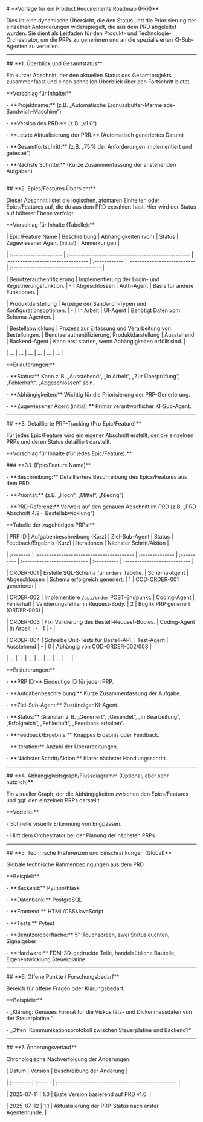 \# \*\*Vorlage für ein Product Requirements Roadmap (PRR)\*\*



Dies ist eine dynamische Übersicht, die den Status und die Priorisierung der einzelnen Anforderungen widerspiegelt, die aus dem PRD abgeleitet wurden. Sie dient als Leitfaden für den Produkt- und Technologie-Orchestrator, um die PRPs zu generieren und an die spezialisierten KI-Sub-Agenten zu verteilen.



---



\## \*\*1. Überblick und Gesamtstatus\*\*



Ein kurzer Abschnitt, der den aktuellen Status des Gesamtprojekts zusammenfasst und einen schnellen Überblick über den Fortschritt bietet.



\*\*Vorschlag für Inhalte:\*\*



\- \*\*Projektname:\*\* (z.B. „Automatische Erdnussbutter-Marmelade-Sandwich-Maschine“)

\- \*\*Version des PRD:\*\* (z.B. „v1.0“)

\- \*\*Letzte Aktualisierung der PRR:\*\* (Automatisch generiertes Datum)

\- \*\*Gesamtfortschritt:\*\* (z.B. „75 % der Anforderungen implementiert und getestet“)

\- \*\*Nächste Schritte:\*\* (Kurze Zusammenfassung der anstehenden Aufgaben)



---



\## \*\*2. Epics/Features Übersicht\*\*



Dieser Abschnitt listet die logischen, atomaren Einheiten oder Epics/Features auf, die du aus dem PRD extrahiert hast. Hier wird der Status auf höherer Ebene verfolgt.



\*\*Vorschlag für Inhalte (Tabelle):\*\*



| Epic/Feature Name      | Beschreibung                                        | Abhängigkeiten (von)               | Status        | Zugewiesener Agent (initial) | Anmerkungen                           |

| :--------------------- | :-------------------------------------------------- | :--------------------------------- | :------------ | :--------------------------- | :------------------------------------- |

| Benutzerauthentifizierung | Implementierung der Login- und Registrierungsfunktion. | -                                 | Abgeschlossen | Auth-Agent                   | Basis für andere Funktionen.           |

| Produktdarstellung     | Anzeige der Sandwich-Typen und Konfigurationsoptionen. | -                                 | In Arbeit     | UI-Agent                     | Benötigt Daten vom Schema-Agenten.     |

| Bestellabwicklung      | Prozess zur Erfassung und Verarbeitung von Bestellungen. | Benutzerauthentifizierung, Produktdarstellung | Ausstehend | Backend-Agent                | Kann erst starten, wenn Abhängigkeiten erfüllt sind. |

| ...                    | ...                                                 | ...                               | ...           | ...                           | ...                                     |



\*\*Erläuterungen:\*\*



\- \*\*Status:\*\* Kann z. B. „Ausstehend“, „In Arbeit“, „Zur Überprüfung“, „Fehlerhaft“, „Abgeschlossen“ sein.

\- \*\*Abhängigkeiten:\*\* Wichtig für die Priorisierung der PRP-Generierung.

\- \*\*Zugewiesener Agent (initial):\*\* Primär verantwortlicher KI-Sub-Agent.



---



\## \*\*3. Detaillierte PRP-Tracking (Pro Epic/Feature)\*\*



Für jedes Epic/Feature wird ein eigener Abschnitt erstellt, der die einzelnen PRPs und deren Status detailliert darstellt.



\*\*Vorschlag für Inhalte (für jedes Epic/Feature):\*\*



\### \*\*3.1. \[Epic/Feature Name]\*\*



\- \*\*Beschreibung:\*\* Detailliertere Beschreibung des Epics/Features aus dem PRD.

\- \*\*Priorität:\*\* (z.B. „Hoch“, „Mittel“, „Niedrig“)

\- \*\*PRD-Referenz:\*\* Verweis auf den genauen Abschnitt im PRD (z.B. „PRD Abschnitt 4.2 – Bestellabwicklung“).



\*\*Tabelle der zugehörigen PRPs:\*\*



| PRP ID    | Aufgabenbeschreibung (Kurz)               | Ziel-Sub-Agent | Status      | Feedback/Ergebnis (Kurz)     | Iterationen | Nächster Schritt/Aktion      |

| :-------- | :---------------------------------------- | :-------------- | :---------- | :--------------------------- | :---------- | :--------------------------- |

| ORDER-001 | Erstelle SQL-Schema für `orders` Tabelle. | Schema-Agent    | Abgeschlossen | Schema erfolgreich generiert. | 1           | COD-ORDER-001 generieren     |

| ORDER-002 | Implementiere `/api/order` POST-Endpunkt. | Coding-Agent    | Fehlerhaft  | Validierungsfehler in Request-Body. | 2           | Bugfix PRP generiert (ORDER-003) |

| ORDER-003 | Fix: Validierung des Bestell-Request-Bodies. | Coding-Agent | In Arbeit   | -                             | 1           | -                             |

| ORDER-004 | Schreibe Unit-Tests für Bestell-API.      | Test-Agent      | Ausstehend  | -                             | 0           | Abhängig von COD-ORDER-002/003 |

| ...       | ...                                        | ...              | ...          | ...                           | ...         | ...                           |



\*\*Erläuterungen:\*\*



\- \*\*PRP ID:\*\* Eindeutige ID für jeden PRP.

\- \*\*Aufgabenbeschreibung:\*\* Kurze Zusammenfassung der Aufgabe.

\- \*\*Ziel-Sub-Agent:\*\* Zuständiger KI-Agent.

\- \*\*Status:\*\* Granular: z. B. „Generiert“, „Gesendet“, „In Bearbeitung“, „Erfolgreich“, „Fehlerhaft“, „Feedback erhalten“.

\- \*\*Feedback/Ergebnis:\*\* Knappes Ergebnis oder Feedback.

\- \*\*Iteration:\*\* Anzahl der Überarbeitungen.

\- \*\*Nächster Schritt/Aktion:\*\* Klarer nächster Handlungsschritt.



---



\## \*\*4. Abhängigkeitsgraph/Flussdiagramm (Optional, aber sehr nützlich)\*\*



Ein visueller Graph, der die Abhängigkeiten zwischen den Epics/Features und ggf. den einzelnen PRPs darstellt.



\*\*Vorteile:\*\*



\- Schnelle visuelle Erkennung von Engpässen.

\- Hilft dem Orchestrator bei der Planung der nächsten PRPs.



---



\## \*\*5. Technische Präferenzen und Einschränkungen (Global)\*\*



Globale technische Rahmenbedingungen aus dem PRD.



\*\*Beispiel:\*\*



\- \*\*Backend:\*\* Python/Flask

\- \*\*Datenbank:\*\* PostgreSQL

\- \*\*Frontend:\*\* HTML/CSS/JavaScript

\- \*\*Tests:\*\* Pytest

\- \*\*Benutzeroberfläche:\*\* 5″-Touchscreen, zwei Statusleuchten, Signalgeber

\- \*\*Hardware:\*\* FDM-3D-gedruckte Teile, handelsübliche Bauteile, Eigenentwicklung Steuerplatine



---



\## \*\*6. Offene Punkte / Forschungsbedarf\*\*



Bereich für offene Fragen oder Klärungsbedarf.



\*\*Beispiele:\*\*



\- „Klärung: Genaues Format für die Viskositäts- und Dickenmessdaten von der Steuerplatine.“

\- „Offen: Kommunikationsprotokoll zwischen Steuerplatine und Backend?“



---



\## \*\*7. Änderungsverlauf\*\*



Chronologische Nachverfolgung der Änderungen.



| Datum     | Version | Beschreibung der Änderung                          |

| :-------- | :------ | :------------------------------------------------- |

| 2025-07-11 | 1.0     | Erste Version basierend auf PRD v1.0.              |

| 2025-07-12 | 1.1     | Aktualisierung der PRP-Status nach erster Agentenrunde. |

